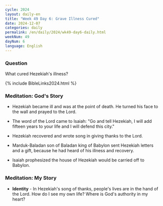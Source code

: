```yaml
---
cycle: 2024
layout: daily-en
title: "Week 49 Day 6: Grave Illness Cured"
date: 2024-12-07
categories: daily
permalink: /en/daily/2024/wk49-day6-daily.html
weekNum: 49
dayNum: 6
language: English
---
```

### Question     
What cured Hezekiah's illness? 

{% include BibleLinks2024.html %} 

### Meditation: God's Story   
+ Hezekiah became ill and was at the point of death. He turned his face to the wall and prayed to the Lord. 

+ The word of the Lord came to Isaiah: "Go and tell Hezekiah, I will add fifteen years to your life and I will defend this city." 

+ Hezekiah recovered and wrote song in giving thanks to the Lord. 

+ Marduk-Baladan son of Baladan king of Babylon sent Hezekiah letters and a gift, because he had heard of his illness and recovery. 

+ Isaiah prophesized the house of Hezekiah would be carried off to Babylon. 

### Meditation: My Story   
+ **Identity** - In Hezekiah's song of thanks, people's lives are in the hand of the Lord. How do I see my own life? Where is God's authority in my heart? 
